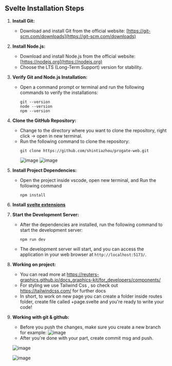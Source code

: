 ## Svelte Installation Steps

1. **Install Git:**
   - Download and install Git from the official website: [https://git-scm.com/downloads](https://git-scm.com/downloads)

2. **Install Node.js:**
   - Download and install Node.js from the official website: [https://nodejs.org](https://nodejs.org)
   - Choose the LTS (Long-Term Support) version for stability.

3. **Verify Git and Node.js Installation:**
   - Open a command prompt or terminal and run the following commands to verify the installations:
     ```shell
     git --version
     node --version
     npm --version
     ```

4. **Clone the GitHub Repository:**
   - Change to the directory where you want to clone the repository, right click -> open in new terminal.
   - Run the following command to clone the repository:
     ```shell
     git clone https://github.com/shintiazhou/progate-web.git
     ```
     ![image](https://user-images.githubusercontent.com/73226439/236715386-5f740a6f-e6f8-4b3f-8508-4ba0f9a11280.png)
![image](https://user-images.githubusercontent.com/73226439/236715442-9e357fc0-7874-407e-9d72-4b3bb4f9858d.png)


5. **Install Project Dependencies:**
   - Open the project inside vscode, open new terminal, and Run the following command
     ```shell
     npm install
     ```
6. **Install [svelte extensions](https://marketplace.visualstudio.com/items?itemName=svelte.svelte-vscode)**
7. **Start the Development Server:**
   - After the dependencies are installed, run the following command to start the development server:
     ```shell
     npm run dev
     ```
   - The development server will start, and you can access the application in your web browser at `http://localhost:5173/`.


8. **Working on project:**
   - You can read more at https://reuters-graphics.github.io/docs_graphics-kit/for_developers/components/
   - For styling we use Tailwind Css , so check out https://tailwindcss.com/ for further docs
   - In short, to work on new page you can create a folder inside routes folder, create file called +page.svelte and you're ready to write your code!
   
9. **Working with git & github:**
   - Before you push the changes, make sure you create a new branch
   for example: ![image](https://user-images.githubusercontent.com/73226439/236714647-1bc2fb46-a5d7-4fba-96ef-6117f979b594.png)
   - After you're done with your part, create commit msg and push.
   
   ![image](https://user-images.githubusercontent.com/73226439/236714933-42c3b58b-7f9c-4f91-ba16-7be6ae20b0b9.png)
   
   ![image](https://user-images.githubusercontent.com/73226439/236714944-c9ad0bbc-840e-42a9-b5d4-69c97d99b8f5.png)


 
